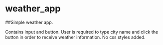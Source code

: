 # weather_app

##Simple weather app.

Contains input and button. User is required to type city name and click the button in order to receive weather information. No css styles added.
